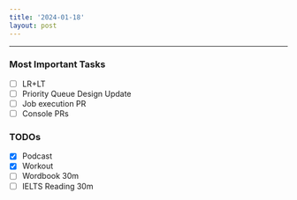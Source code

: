 ```yaml
---
title: '2024-01-18'
layout: post
---
```


---

### Most Important Tasks

- [ ] LR+LT
- [ ] Priority Queue Design Update
- [ ] Job execution PR
- [ ] Console PRs

### TODOs

- [x] Podcast
- [x] Workout
- [ ] Wordbook 30m
- [ ] IELTS Reading 30m
